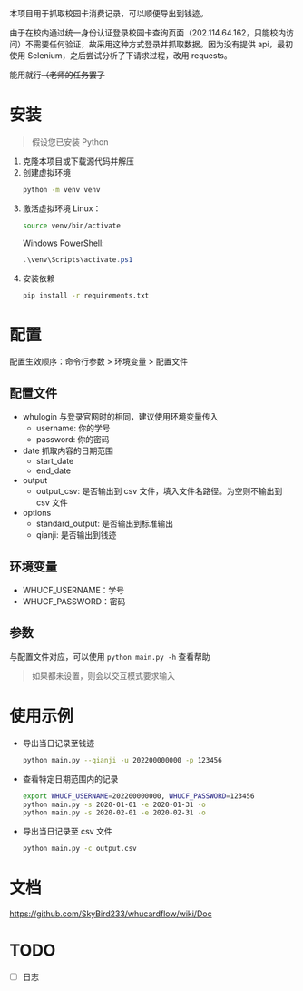 本项目用于抓取校园卡消费记录，可以顺便导出到钱迹。

由于在校内通过统一身份认证登录校园卡查询页面（202.114.64.162，只能校内访问）不需要任何验证，故采用这种方式登录并抓取数据。因为没有提供 api，最初使用 Selenium，之后尝试分析了下请求过程，改用 requests。

能用就行~~（老师的任务罢了~~

# 安装
> 假设您已安装 Python

1. 克隆本项目或下载源代码并解压
2. 创建虚拟环境
    ```bash
    python -m venv venv
    ```
3. 激活虚拟环境
    Linux：
    ```bash
    source venv/bin/activate
    ```
    Windows PowerShell:
    ```PowerShell
    .\venv\Scripts\activate.ps1
    ```
4. 安装依赖
    ```bash
    pip install -r requirements.txt
    ```


# 配置
配置生效顺序：命令行参数 > 环境变量 > 配置文件
## 配置文件
- whulogin
    与登录官网时的相同，建议使用环境变量传入
    - username: 你的学号
    - password: 你的密码
- date
    抓取内容的日期范围
    - start_date
    - end_date
- output
    - output_csv: 是否输出到 csv 文件，填入文件名路径。为空则不输出到 csv 文件
- options
    - standard_output: 是否输出到标准输出
    - qianji: 是否输出到钱迹

## 环境变量
- WHUCF_USERNAME：学号
- WHUCF_PASSWORD：密码

## 参数
与配置文件对应，可以使用 `python main.py -h` 查看帮助

> 如果都未设置，则会以交互模式要求输入


# 使用示例
- 导出当日记录至钱迹
    ```bash
    python main.py --qianji -u 202200000000 -p 123456
    ```
- 查看特定日期范围内的记录
    ```bash
    export WHUCF_USERNAME=202200000000, WHUCF_PASSWORD=123456
    python main.py -s 2020-01-01 -e 2020-01-31 -o
    python main.py -s 2020-02-01 -e 2020-02-31 -o
    ```
- 导出当日记录至 csv 文件
    ```bash
    python main.py -c output.csv
    ```

# 文档
https://github.com/SkyBird233/whucardflow/wiki/Doc

# TODO
- [ ] 日志

